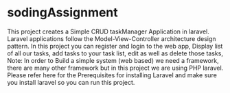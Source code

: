 # sodingAssignment

This project creates a Simple CRUD taskManager Application in laravel. Laravel applications follow the Model-View-Controller architecture design pattern. In this project  you can register and login to the web app, Display list of all our tasks, add tasks to your task list, edit as well as delete those tasks,
Note: In order to Build a simple system (web based) we need a framework, there are many other framework but in this project we are using PHP laravel. Please refer here for the Prerequisites for installing Laravel and make sure you install laravel so you can run this project.


